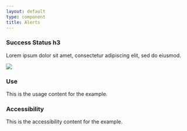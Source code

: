 ```yaml
---
layout: default
type: component
title: Alerts
---
```


<div class="preview">

  <div class="usa-alert">
    <div class="usa-alert-icon">
    </div>
    <div class="usa-alert-body">
      <h3>Success Status h3</h3>
      <p>Lorem ipsum dolor sit amet, consectetur adipiscing elit, sed do eiusmod.</p>
    </div>
  </div>

  <img src="{{ site.baseurl }}/assets/img/static/Alerts_UI_v1.png">
</div>

<div class="usa-grid-box">
  <div class="usa-width-one-half">
    <h3>Use</h3>
    <p>This is the usage content for the example.</p>
  </div>
  <div class="usa-width-one-half">
    <h3>Accessibility</h3>
    <p>This is the accessibility content for the example.</p>
  </div>  
</div>